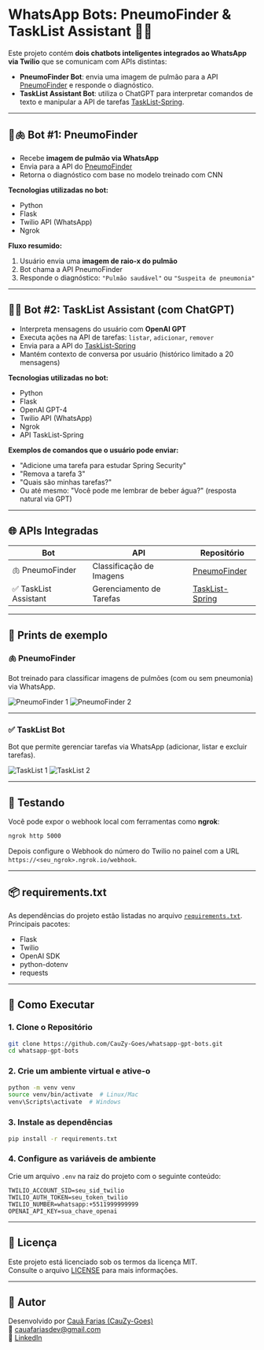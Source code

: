
# WhatsApp Bots: PneumoFinder & TaskList Assistant 🤖📱

Este projeto contém **dois chatbots inteligentes integrados ao WhatsApp via Twilio** que se comunicam com APIs distintas:

- **PneumoFinder Bot**: envia uma imagem de pulmão para a API [PneumoFinder](https://github.com/CauZy-Goes/PneumoFinder) e responde o diagnóstico.
- **TaskList Assistant Bot**: utiliza o ChatGPT para interpretar comandos de texto e manipular a API de tarefas [TaskList-Spring](https://github.com/CauZy-Goes/TaskList-Spring).

---

## 🤖🫁 Bot #1: PneumoFinder

- Recebe **imagem de pulmão via WhatsApp**
- Envia para a API do [PneumoFinder](https://github.com/CauZy-Goes/PneumoFinder)
- Retorna o diagnóstico com base no modelo treinado com CNN

**Tecnologias utilizadas no bot:**
- Python
- Flask
- Twilio API (WhatsApp)
- Ngrok

**Fluxo resumido:**
1. Usuário envia uma **imagem de raio-x do pulmão**
2. Bot chama a API PneumoFinder
3. Responde o diagnóstico: `"Pulmão saudável"` ou `"Suspeita de pneumonia"`

---

## 🤖✅ Bot #2: TaskList Assistant (com ChatGPT)

- Interpreta mensagens do usuário com **OpenAI GPT**
- Executa ações na API de tarefas: `listar`, `adicionar`, `remover`
- Envia para a API do [TaskList-Spring](https://github.com/CauZy-Goes/TaskList-Spring)
- Mantém contexto de conversa por usuário (histórico limitado a 20 mensagens)

**Tecnologias utilizadas no bot:**
- Python
- Flask
- OpenAI GPT-4
- Twilio API (WhatsApp)
- Ngrok
- API TaskList-Spring

**Exemplos de comandos que o usuário pode enviar:**
- "Adicione uma tarefa para estudar Spring Security"
- "Remova a tarefa 3"
- "Quais são minhas tarefas?"
- Ou até mesmo: "Você pode me lembrar de beber água?" (resposta natural via GPT)

---

## 🌐 APIs Integradas

| Bot | API                | Repositório                                          |
|-----|--------------------|-------------------------------------------------------|
| 🫁 PneumoFinder | Classificação de Imagens | [PneumoFinder](https://github.com/CauZy-Goes/PneumoFinder) |
| ✅ TaskList Assistant | Gerenciamento de Tarefas | [TaskList-Spring](https://github.com/CauZy-Goes/TaskList-Spring) |

---

## 📸 Prints de exemplo

### 🫁 PneumoFinder
Bot treinado para classificar imagens de pulmões (com ou sem pneumonia) via WhatsApp.

![PneumoFinder 1](https://github.com/CauZy-Goes/Meu_Chat_Bot_Twillio/blob/main/imgs_projeto/pneumofinder1.png)
![PneumoFinder 2](https://github.com/CauZy-Goes/Meu_Chat_Bot_Twillio/blob/main/imgs_projeto/pneumofinder2.png)

---

### ✅ TaskList Bot
Bot que permite gerenciar tarefas via WhatsApp (adicionar, listar e excluir tarefas).

![TaskList 1](https://github.com/CauZy-Goes/Meu_Chat_Bot_Twillio/blob/main/imgs_projeto/tasklist1.png)
![TaskList 2](https://github.com/CauZy-Goes/Meu_Chat_Bot_Twillio/blob/main/imgs_projeto/tasklist2.png)

---

## 🧪 Testando

Você pode expor o webhook local com ferramentas como **ngrok**:

```bash
ngrok http 5000
```

Depois configure o Webhook do número do Twilio no painel com a URL `https://<seu_ngrok>.ngrok.io/webhook`.

---

## 📦 requirements.txt

As dependências do projeto estão listadas no arquivo [`requirements.txt`](./requirements.txt). Principais pacotes:

- Flask
- Twilio
- OpenAI SDK
- python-dotenv
- requests

---

## 🚀 Como Executar

### 1. Clone o Repositório

```bash
git clone https://github.com/CauZy-Goes/whatsapp-gpt-bots.git
cd whatsapp-gpt-bots
```

### 2. Crie um ambiente virtual e ative-o

```bash
python -m venv venv
source venv/bin/activate  # Linux/Mac
venv\Scripts\activate  # Windows
```

### 3. Instale as dependências

```bash
pip install -r requirements.txt
```

### 4. Configure as variáveis de ambiente

Crie um arquivo `.env` na raiz do projeto com o seguinte conteúdo:

```
TWILIO_ACCOUNT_SID=seu_sid_twilio
TWILIO_AUTH_TOKEN=seu_token_twilio
TWILIO_NUMBER=whatsapp:+5511999999999
OPENAI_API_KEY=sua_chave_openai
```


---

## 📄 Licença

Este projeto está licenciado sob os termos da licença MIT.  
Consulte o arquivo [LICENSE](https://github.com/CauZy-Goes/Meu_Chat_Bot_Twillio/blob/main/LICENSE) para mais informações.

---
## 👤 Autor

Desenvolvido por [Cauã Farias (CauZy-Goes)](https://github.com/CauZy-Goes)  
📧 cauafariasdev@gmail.com  
💼 [LinkedIn](https://www.linkedin.com/in/cauã-farias)

